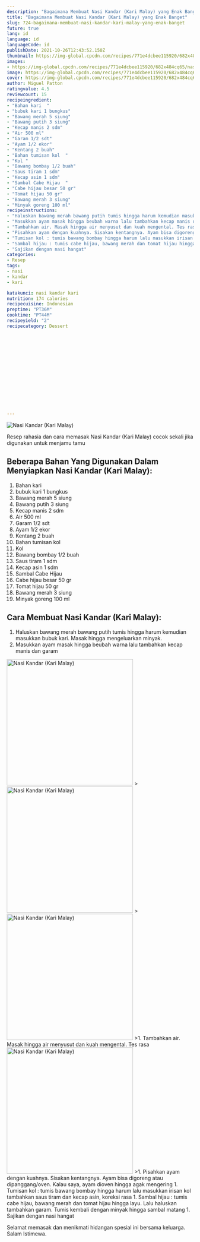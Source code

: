 ```yaml
---
description: "Bagaimana Membuat Nasi Kandar (Kari Malay) yang Enak Banget"
title: "Bagaimana Membuat Nasi Kandar (Kari Malay) yang Enak Banget"
slug: 724-bagaimana-membuat-nasi-kandar-kari-malay-yang-enak-banget
future: true
lang: id
language: id
languageCode: id
publishDate: 2021-10-26T12:43:52.150Z 
thumbnail: https://img-global.cpcdn.com/recipes/771e4dcbee115920/682x484cq65/nasi-kandar-kari-malay-foto-resep-utama.png
images:
- https://img-global.cpcdn.com/recipes/771e4dcbee115920/682x484cq65/nasi-kandar-kari-malay-foto-resep-utama.png
image: https://img-global.cpcdn.com/recipes/771e4dcbee115920/682x484cq65/nasi-kandar-kari-malay-foto-resep-utama.png
cover: https://img-global.cpcdn.com/recipes/771e4dcbee115920/682x484cq65/nasi-kandar-kari-malay-foto-resep-utama.png
author: Miguel Patton
ratingvalue: 4.5
reviewcount: 15
recipeingredient:
- "Bahan kari  "
- "bubuk kari 1 bungkus"
- "Bawang merah 5 siung"
- "Bawang putih 3 siung"
- "Kecap manis 2 sdm"
- "Air 500 ml"
- "Garam 1/2 sdt"
- "Ayam 1/2 ekor"
- "Kentang 2 buah"
- "Bahan tumisan kol  "
- "Kol "
- "Bawang bombay 1/2 buah"
- "Saus tiram 1 sdm"
- "Kecap asin 1 sdm"
- "Sambal Cabe Hijau  "
- "Cabe hijau besar 50 gr"
- "Tomat hijau 50 gr"
- "Bawang merah 3 siung"
- "Minyak goreng 100 ml"
recipeinstructions:
- "Haluskan bawang merah bawang putih tumis hingga harum kemudian masukkan bubuk kari. Masak hingga mengeluarkan minyak."
- "Masukkan ayam masak hingga beubah warna lalu tambahkan kecap manis dan garam"
- "Tambahkan air. Masak hingga air menyusut dan kuah mengental. Tes rasa"
- "Pisahkan ayam dengan kuahnya. Sisakan kentangnya. Ayam bisa digoreng atau dipanggang/oven. Kalau saya, ayam dioven hingga agak mengering"
- "Tumisan kol : tumis bawang bombay hingga harum lalu masukkan irisan kol tambahkan saus tiram dan kecap asin, koreksi rasa"
- "Sambal hijau : tumis cabe hijau, bawang merah dan tomat hijau hingga layu. Lalu haluskan tambahkan garam. Tumis kembali dengan minyak hingga sambal matang"
- "Sajikan dengan nasi hangat"
categories:
- Resep
tags:
- nasi
- kandar
- kari

katakunci: nasi kandar kari 
nutrition: 174 calories
recipecuisine: Indonesian
preptime: "PT36M"
cooktime: "PT44M"
recipeyield: "2"
recipecategory: Dessert


     
    
    
    
    
    
    
    
    
    
    
      
    
---
```



![Nasi Kandar (Kari Malay)](https://img-global.cpcdn.com/recipes/771e4dcbee115920/682x484cq65/nasi-kandar-kari-malay-foto-resep-utama.png)

Resep rahasia dan cara memasak  Nasi Kandar (Kari Malay) cocok sekali jika digunakan untuk menjamu tamu

<!--inarticleads1-->

## Beberapa Bahan Yang Digunakan Dalam Menyiapkan Nasi Kandar (Kari Malay):

1. Bahan kari  
1. bubuk kari 1 bungkus
1. Bawang merah 5 siung
1. Bawang putih 3 siung
1. Kecap manis 2 sdm
1. Air 500 ml
1. Garam 1/2 sdt
1. Ayam 1/2 ekor
1. Kentang 2 buah
1. Bahan tumisan kol  
1. Kol 
1. Bawang bombay 1/2 buah
1. Saus tiram 1 sdm
1. Kecap asin 1 sdm
1. Sambal Cabe Hijau  
1. Cabe hijau besar 50 gr
1. Tomat hijau 50 gr
1. Bawang merah 3 siung
1. Minyak goreng 100 ml



<!--inarticleads2-->

## Cara Membuat Nasi Kandar (Kari Malay):

1. Haluskan bawang merah bawang putih tumis hingga harum kemudian masukkan bubuk kari. Masak hingga mengeluarkan minyak.
1. Masukkan ayam masak hingga beubah warna lalu tambahkan kecap manis dan garam
<img class="lazyload" data-src="https://img-global.cpcdn.com/steps/8e9b20db308316cb/160x128cq70/nasi-kandar-kari-malay-langkah-memasak-2-foto.png" alt="Nasi Kandar (Kari Malay)" width="340" height="340">
><img class="lazyload" data-src="https://img-global.cpcdn.com/steps/964da6755699c545/160x128cq70/nasi-kandar-kari-malay-langkah-memasak-2-foto.png" alt="Nasi Kandar (Kari Malay)" width="340" height="340">
><img class="lazyload" data-src="https://img-global.cpcdn.com/steps/5253373e2548a8a4/160x128cq70/nasi-kandar-kari-malay-langkah-memasak-2-foto.png" alt="Nasi Kandar (Kari Malay)" width="340" height="340">
>1. Tambahkan air. Masak hingga air menyusut dan kuah mengental. Tes rasa
<img class="lazyload" data-src="https://img-global.cpcdn.com/steps/e7424598cd1c66a6/160x128cq70/nasi-kandar-kari-malay-langkah-memasak-3-foto.png" alt="Nasi Kandar (Kari Malay)" width="340" height="340">
>1. Pisahkan ayam dengan kuahnya. Sisakan kentangnya. Ayam bisa digoreng atau dipanggang/oven. Kalau saya, ayam dioven hingga agak mengering
1. Tumisan kol : tumis bawang bombay hingga harum lalu masukkan irisan kol tambahkan saus tiram dan kecap asin, koreksi rasa
1. Sambal hijau : tumis cabe hijau, bawang merah dan tomat hijau hingga layu. Lalu haluskan tambahkan garam. Tumis kembali dengan minyak hingga sambal matang
1. Sajikan dengan nasi hangat




Selamat memasak dan menikmati hidangan spesial ini bersama keluarga. Salam Istimewa.
